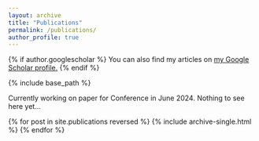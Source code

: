 ```yaml
---
layout: archive
title: "Publications"
permalink: /publications/
author_profile: true
---
```


{% if author.googlescholar %}
  You can also find my articles on <u><a href="{{author.googlescholar}}">my Google Scholar profile</a>.</u>
{% endif %}

{% include base_path %}

Currently working on paper for Conference in June 2024. Nothing to see here yet...

{% for post in site.publications reversed %}
  {% include archive-single.html %}
{% endfor %}
